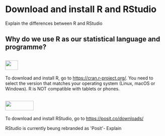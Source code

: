 # Download and install R and RStudio

Explain the differences between R and RStudio

## Why do we use R as our statistical language and programme?

## <img src="https://www.r-project.org/logo/Rlogo.png" width="40" height="30">
To download and install R, go to https://cran.r-project.org/.
You need to select the version that matches your operating system (Linux, macOS or Windows). 
R is NOT compatible with tablets or phones.  

## <img src="https://www.rstudio.com/wp-content/uploads/2018/10/RStudio-Logo-Flat.png" width="90" height="30">
To download and install RStudio, go to https://posit.co/downloads/

RStudio is currently beung rebranded as 'Posit'- Explain
